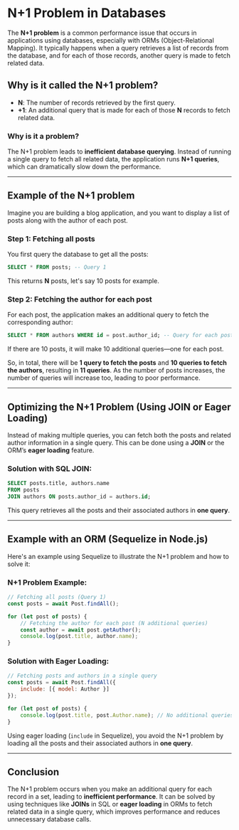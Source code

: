 
# N+1 Problem in Databases

The **N+1 problem** is a common performance issue that occurs in applications using databases, especially with ORMs (Object-Relational Mapping). It typically happens when a query retrieves a list of records from the database, and for each of those records, another query is made to fetch related data.

## Why is it called the N+1 problem?

- **N**: The number of records retrieved by the first query.
- **+1**: An additional query that is made for each of those **N** records to fetch related data.

### Why is it a problem?

The N+1 problem leads to **inefficient database querying**. Instead of running a single query to fetch all related data, the application runs **N+1 queries**, which can dramatically slow down the performance.

---

## Example of the N+1 problem

Imagine you are building a blog application, and you want to display a list of posts along with the author of each post.

### Step 1: Fetching all posts
You first query the database to get all the posts:

```sql
SELECT * FROM posts; -- Query 1
```

This returns **N** posts, let's say 10 posts for example.

### Step 2: Fetching the author for each post

For each post, the application makes an additional query to fetch the corresponding author:

```sql
SELECT * FROM authors WHERE id = post.author_id; -- Query for each post
```

If there are 10 posts, it will make 10 additional queries—one for each post. 

So, in total, there will be **1 query to fetch the posts** and **10 queries to fetch the authors**, resulting in **11 queries**. As the number of posts increases, the number of queries will increase too, leading to poor performance.

---

## Optimizing the N+1 Problem (Using JOIN or Eager Loading)

Instead of making multiple queries, you can fetch both the posts and related author information in a single query. This can be done using a **JOIN** or the ORM’s **eager loading** feature.

### Solution with SQL JOIN:

```sql
SELECT posts.title, authors.name
FROM posts
JOIN authors ON posts.author_id = authors.id;
```

This query retrieves all the posts and their associated authors in **one query**.

---

## Example with an ORM (Sequelize in Node.js)

Here's an example using Sequelize to illustrate the N+1 problem and how to solve it:

### N+1 Problem Example:

```javascript
// Fetching all posts (Query 1)
const posts = await Post.findAll();

for (let post of posts) {
    // Fetching the author for each post (N additional queries)
    const author = await post.getAuthor();
    console.log(post.title, author.name);
}
```

### Solution with Eager Loading:

```javascript
// Fetching posts and authors in a single query
const posts = await Post.findAll({
    include: [{ model: Author }]
});

for (let post of posts) {
    console.log(post.title, post.Author.name); // No additional queries
}
```

Using eager loading (`include` in Sequelize), you avoid the N+1 problem by loading all the posts and their associated authors in **one query**.

---

## Conclusion

The N+1 problem occurs when you make an additional query for each record in a set, leading to **inefficient performance**. It can be solved by using techniques like **JOINs** in SQL or **eager loading** in ORMs to fetch related data in a single query, which improves performance and reduces unnecessary database calls.
